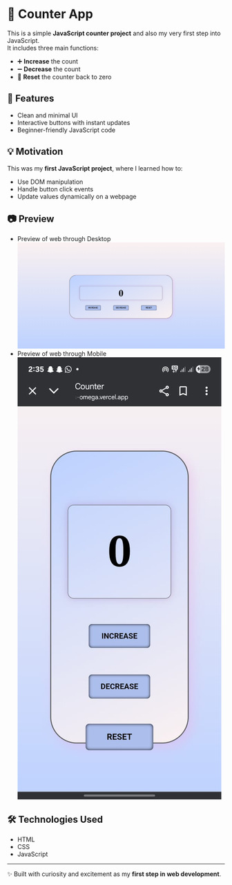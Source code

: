 # 🧮 Counter App

This is a simple **JavaScript counter project** and also my very first step into JavaScript.  
It includes three main functions:  
- ➕ **Increase** the count  
- ➖ **Decrease** the count  
- 🔄 **Reset** the counter back to zero  

## 🚀 Features
- Clean and minimal UI  
- Interactive buttons with instant updates  
- Beginner-friendly JavaScript code  

## 💡 Motivation
This was my **first JavaScript project**, where I learned how to:  
- Use DOM manipulation  
- Handle button click events  
- Update values dynamically on a webpage  

## 📷 Preview
- Preview of web through Desktop
    ![App ScreenShot](images/Desktop%20View.png)
- Preview of web through Mobile
    ![App ScreenShot](images/Mobile%20ScreenShot.jpg)

## 🛠️ Technologies Used
- HTML  
- CSS  
- JavaScript  

---

✨ Built with curiosity and excitement as my **first step in web development**.
